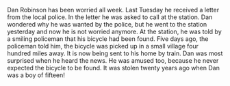 Dan Robinson has been worried all week. Last Tuesday he received a letter from the local police. In the letter he was asked to call at the station. Dan wondered why he was wanted by the police, but he went to the station yesterday and now he is not worried anymore. At the station, he was told by a smiling policeman that his bicycle had been found. Five days ago, the policeman told him, the bicycle was picked up in a small village four hundred miles away. It is now being sent to his home by train. Dan was most surprised when he heard the news. He was amused too, because he never expected the bicycle to be found. It was stolen twenty years ago when Dan was a boy of fifteen!



